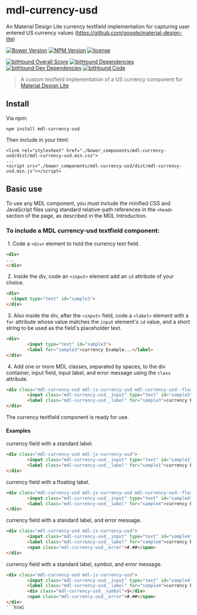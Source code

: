 # mdl-currency-usd
An Material Design Lite currency textfield implementation for capturing user entered US currency values (https://github.com/google/material-design-lite)

[![Bower Version](https://img.shields.io/bower/v/mdl-currency-usd.svg)](https://github.com/rathxxx/mdl-currency-usd)
[![NPM Version](https://img.shields.io/npm/v/mdl-currency-usd.svg)](https://www.npmjs.com/package/mdl-currency-usd)
[![license](https://img.shields.io/badge/license-MIT-brightgreen.svg?style=flat)](https://github.com/rathxxx/mdl-currency-usd/blob/master/LICENSE)

[![bitHound Overall Score](https://www.bithound.io/github/rathxxx/mdl-currency-usd/badges/score.svg)](https://www.bithound.io/github/rathxxx/mdl-currency-usd)
[![bitHound Dependencies](https://www.bithound.io/github/rathxxx/mdl-currency-usd/badges/dependencies.svg)](https://www.bithound.io/github/rathxxx/mdl-currency-usd/master/dependencies/npm)
[![bitHound Dev Dependencies](https://www.bithound.io/github/rathxxx/mdl-currency-usd/badges/devDependencies.svg)](https://www.bithound.io/github/rathxxx/mdl-currency-usd/master/dependencies/npm)
[![bitHound Code](https://www.bithound.io/github/rathxxx/mdl-currency-usd/badges/code.svg)](https://www.bithound.io/github/rathxxx/mdl-currency-usd)

> A custom textfield implementation of a US currency component for [Material Design Lite](https://github.com/google/material-design-lite)

## Install

Via npm:

````
npm install mdl-currency-usd
````

Then include in your html:

````
<link rel="stylesheet" href="./bower_components/mdl-currency-usd/dist/mdl-currency-usd.min.css">
...
<script src="./bower_components/mdl-currency-usd/dist/mdl-currency-usd.min.js"></script>
````

## Basic use
To use any MDL component, you must include the minified CSS and JavaScript files using standard relative-path references in the `<head>` section of the page, as described in the MDL Introduction.

### To include a MDL **currency-usd textfield** component:

&nbsp;1. Code a `<div>` element to hold the currency text field.
```html
<div>
...
</div>
```
&nbsp;2. Inside the div, code an `<input>` element add an `id` attribute of your choice.
```html
<div>
  <input type="text" id="sample3">
</div>
```
&nbsp;3. Also inside the div, after the `<input>` field, code a `<label>` element with a `for` attribute whose value matches the `input` element's `id` value, and a short string to be used as the field's placeholder text.
```html
<div>
		<input type="text" id="sample3">
        <label for="sample3">currency Example...</label>
</div>
```
&nbsp;4. Add one or more MDL classes, separated by spaces, to the div container, input field, input label, and error message using the `class` attribute.
```html
<div class="mdl-currency-usd mdl-js-currency-usd mdl-currency-usd--floating-label">
        <input class="mdl-currency-usd__input" type="text" id="sample3">
        <label class="mdl-currency-usd__label" for="sample3">currency Example...</label>
</div>
```
The currency textfield component is ready for use.

#### Examples

currency field with a standard label.
```html
<div class="mdl-currency-usd mdl-js-currency-usd">
        <input class="mdl-currency-usd__input" type="text" id="sample1">
        <label class="mdl-currency-usd__label" for="sample1">currency Example...</label>
</div>
```

currency field with a floating label.
```html
<div class="mdl-currency-usd mdl-js-currency-usd mdl-currency-usd--floating-label">
        <input class="mdl-currency-usd__input" type="text" id="sample4">
        <label class="mdl-currency-usd__label" for="sample4">currency Example...</label>
</div>
```

currency field with a standard label, and error message.
```html
<div class="mdl-currency-usd mdl-js-currency-usd">
        <input class="mdl-currency-usd__input" type="text" id="sample4">
        <label class="mdl-currency-usd__label" for="sample4">currency Example...</label>
		<span class="mdl-currency-usd__error">#.##</span>
</div>
```
currency field with a standard label, symbol, and error message.
```html
<div class="mdl-currency-usd mdl-js-currency-usd">
        <input class="mdl-currency-usd__input" type="text" id="sample4">
        <label class="mdl-currency-usd__label" for="sample4">currency Example...</label>
		<div class="mdl-currency-usd__symbol">$</div>
		<span class="mdl-currency-usd__error">#.##</span>
</div>
```html
